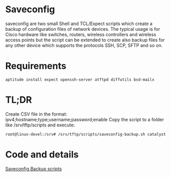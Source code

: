 # Saveconfig

saveconfig are two small Shell and TCL/Expect scripts which create a backup of configuration files of network devices. The typical usage is for Cisco hardware like switches, routers, wireless controllers and wireless access points but the script can be extended to create also backup files for any other device which supports the protocols SSH, SCP, SFTP and so on. 

# Requirements

    aptitude install expect openssh-server atftpd diffutils bsd-mailx

# TL;DR

Create CSV file in the format: ipv4;hostname;type;username;password;enable
Copy the script to a folder like /srv/tftp/scripts and execute:

    root@linux-devel:/srv# /srv/tftp/scripts/saveconfig-backup.sh catalyst

# Code and details

[Saveconfig Backup scripts](https://www.thierolf.org/blog/2018/saveconfig-backup-scripts.html)
